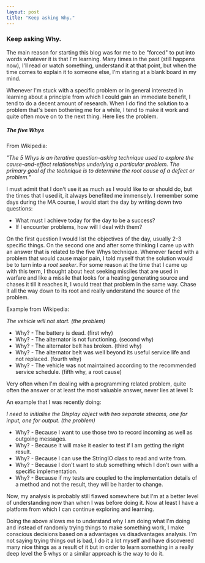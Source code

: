 ```yaml
---
layout: post
title: "Keep asking Why."
---
```


### Keep asking Why.

The main reason for starting this blog was for me to be "forced" to put into words whatever it is that I'm learning. Many times in the past (still happens now), I'll read or watch something, understand it at that point, but when the time comes to explain it to someone else, I'm staring at a blank board in my mind. 

Whenever I'm stuck with a specific problem or in general interested in learning about a principle from which I could gain an immediate benefit, I tend to do a decent amount of research. When I do find the solution to a problem that's been bothering me for a while, I tend to make it work and quite often move on to the next thing. Here lies the problem.

##### The five Whys

From Wikipedia:

*"The 5 Whys is an iterative question-asking technique used to explore the cause-and-effect relationships underlying a particular problem. The primary goal of the technique is to determine the root cause of a defect or problem."*

I must admit that I don't use it as much as I would like to or should do, but the times that I used it, it always benefited me immensely. I remember some days during the MA course, I would start the day by writing down two questions:

- What must I achieve today for the day to be a success?
- If I encounter problems, how will I deal with them?

On the first question I would list the objectives of the day, usually 2-3 specific things. On the second one and after some thinking I came up with an answer that is related to the five Whys technique. Whenever faced with a problem that would cause major pain, I told myself that the solution would be to turn into a *root seeker*. For some reason at the time that I came up with this term, I thought about heat seeking missiles that are used in warfare and like a missile that looks for a heating generating source and chases it till it reaches it, I would treat that problem in the same way. Chase it all the way down to its root and really understand the source of the problem.

Example from Wikipedia:

*The vehicle will not start. (the problem)*
  
- Why? - The battery is dead. (first why)  
- Why? - The alternator is not functioning. (second why)
- Why? - The alternator belt has broken. (third why)
- Why? - The alternator belt was well beyond its useful service life and not replaced. (fourth why)
- Why? - The vehicle was not maintained according to the recommended service schedule. (fifth why, a root cause)

Very often when I'm dealing with a programming related problem, quite often the answer or at least the most valuable answer, never lies at level 1:

An example that I was recently doing:

*I need to initialise the Display object with two separate streams, one for input, one for output. (the problem)*

- Why? - Because I want to use those two to record incoming as well as outgoing messages.
- Why? - Because it will make it easier to test if I am getting the right result.
- Why? - Because I can use the StringIO class to read and write from.
- Why? - Because I don't want to stub something which I don't own with a specific implementation.
- Why? - Because if my tests are coupled to the implementation details of a method and not the result, they will be harder to change.

Now, my analysis is probably still flawed somewhere but I'm at a better level of understanding now than when I was before doing it. Now at least I have a platform from which I can continue exploring and learning.

Doing the above allows me to understand why I am doing what I'm doing and instead of randomly trying things to make something work, I make conscious decisions based on a advantages vs disadvantages analysis. I'm not saying trying things out is bad, I do it a lot myself and have discovered many nice things as a result of it but in order to learn something in a really deep level the 5 whys or a similar approach is the way to do it.
